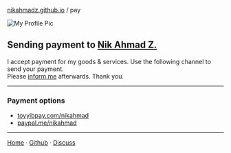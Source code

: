 [nikahmadz.github.io][1] / pay

![My Profile Pic](https://avatars0.githubusercontent.com/u/7868782?v=4&s=40)

## Sending payment to [Nik Ahmad Z.][1]
I accept payment for my goods & services. Use the following channel to send your payment.  
Please [inform me][3] afterwards. Thank you.

***

### Payment options
- [toyyibpay.com/nikahmad](https://toyyibpay.com/nikahmad)
- [paypal.me/nikahmad](https://paypal.me/nikahmad)

***

[Home][1] &middot; [Github][2] &middot; [Discuss][3]

[1]:https://nikahmadz.github.io
[2]:https://github.com/nikahmadz/nikahmadz.github.io
[3]:https://github.com/nikahmadz/nikahmadz.github.io/discussions "Go to Discusssion Room"
